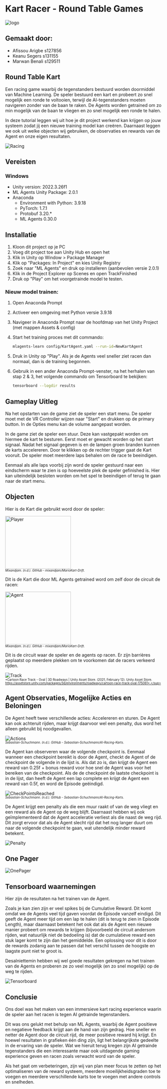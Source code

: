 # Kart Racer - Round Table Games

<img src="images/logo.png" alt="logo"/>

## Gemaakt door:

- Afissou Arigbe s127856
- Keanu Segers s131155
- Marwan Benali s129511

## Round Table Kart
Een racing game waarbij de tegenstanders bestuurd worden doormiddel van Machine Learning. De speler bestuurd een kart en probeert zo snel mogelijk een ronde te voltooien, 
terwijl de AI-tegenstanders moeten navigeren zonder van de baan te raken. 
De Agents worden getrained om zo min mogelijk van de baan te vliegen en zo snel mogelijk een ronde te halen. 

In deze tutorial leggen wij uit hoe je dit project werkend kan krijgen op jouw systeem zodat jij een nieuwe training model kan creëren. 
Daarnaast leggen we ook uit welke objecten wij gebruiken, de observaties en rewards van de Agent en onze eigen resultaten.

<img src="images/Racing.png" alt="Racing"/>

## Vereisten
### Windows
- Unity version: 2022.3.26f1
- ML Agents Unity Package: 2.0.1
- Anaconda
  - Environment with Python: 3.9.18
  - PyTorch: 1.7.1
  - Protobuf 3.20.*
  - ML Agents 0.30.0

## Installatie
1. Kloon dit project op je PC
2. Voeg dit project toe aan Unity Hub en open het
3. Klik in Unity op Window > Package Manager
4. Klik op "Packages: In Project" en kies Unity Registry
5. Zoek naar "ML Agents" en druk op installeren (aanbevolen versie 2.0.1)
6. Klik in de Project Explorer op Scenes en open TrackFinished
7. Druk op "Play" om het voorgetrainde model te testen.
### Nieuw model trainen:
1. Open Anaconda Prompt
2. Activeer een omgeving met Python versie 3.9.18
3. Navigeer in Anaconda Prompt naar de hoofdmap van het Unity Project (met mappen Assets & config)
4. Start het training proces met dit commando:
    
    ```bash
    mlagents-learn config/KartAgent.yaml --run-id=NewKartAgent
    ```
5. Druk in Unity op "Play". Als je de Agents veel sneller ziet racen dan normaal, dan is de training begonnen.
6. Gebruik in een ander Anaconda Prompt-venster, na het herhalen van stap 2 & 3, het volgende commando om Tensorboard te bekijken:
 
    ```bash
    tensorboard --logdir results
    ```
## Gameplay Uitleg

Na het opstarten van de game ziet de speler een start menu. De speler moet met de VR Controller wijzen naar "Start" en drukken op de primary button.
In de Opties menu kan de volume aangepast worden.

In de game ziet de speler een stuur. Deze kan vastgepakt worden om hiermee de kart te besturen. Eerst moet er gewacht worden op het start signaal. Nadat het signaal gegeven is en de lampen groen branden kunnen de karts accelereren. 
Door te klikken op de rechter trigger gaat de Kart vooruit. De speler moet meerdere laps behalen om de race te beeindigen.

Eenmaal als alle laps voorbij zijn word de speler gestuurd naar een eindscherm waar te zien is op hoeveelste plek de speler gefinished is. Hier kan uiteindelijk besloten worden om het spel te beeindigen of terug te gaan naar de start menu.


## Objecten

Hier is de Kart die gebruikt word door de speler:

<img src="images/Player.png" width="210" height="168" alt="Player"/><br><sub><sup>*Mixandjam. (n.d.). GitHub - mixandjam/MarioKart-Drift*.</sup></sub>

Dit is de Kart die door ML Agents getrained word om zelf door de circuit de racen:

<img src="images/Agent.png" width="210" height="168" alt="Agent"/><br><sub><sup>*Mixandjam. (n.d.). GitHub - mixandjam/MarioKart-Drift*.</sup></sub>

Dit is de circuit waar de speler en de agents op racen. Er zijn barrières geplaatst op meerdere plekken om te voorkomen dat de racers
verkeerd rijden.

<img src="images/Track1.png" alt="Track"/><br><sub><sup>*Cartoon Race Track - Oval | 3D Roadways | Unity Asset Store. (2021, February 12). Unity Asset Store. https://assetstore.unity.com/packages/3d/environments/roadways/cartoon-race-track-oval-175061*.</sup></sub>

## Agent Observaties, Mogelijke Acties en Beloningen

De Agent heeft twee verschillende acties: Accelereren en sturen. De Agent kan ook achteruit rijden, maar krijgt daarvoor wel een penalty, dus word het alleen gebruikt bij noodgevallen.

<img src="images/Actions.png" alt="Actions"/><br><sub><sup>*Sebastian-Schuchmann. (n.d.). GitHub - Sebastian-Schuchmann/AI-Racing-Karts*.</sup></sub>

De Agent kan observeren waar de volgende checkpoint is. Eenmaal wanneer een checkpoint bereikt is door de Agent, checkt de Agent of de checkpoint de volgende in de lijst is. 
Als dat zo is, dan krijgt de Agent een reward van 0.25f + bonus reward voor hoe snel de Agent was voor het bereiken van de checkpoint.
Als de de checkpoint de laatste checkpoint is in de lijst, dan heeft de Agent een lap complete en krijgt de Agent een reward van 0.5f, en word de Episode geëindigd. 

<img src="images/CheckPointsReached.png" alt="CheckPointsReached"/><br><sub><sup>*Sebastian-Schuchmann. (n.d.). GitHub - Sebastian-Schuchmann/AI-Racing-Karts*.</sup></sub>

De Agent krijgt een penalty als die een muur raakt of van de weg vliegt en een reward als de Agent op de weg blijft.
Daarnaast hebben wij ook geïmplementeerd dat de Agent acceleratie verliest als die naast de weg rijd. Dit zorgt ervoor dat als de Agent slecht rijd dat het nog langer duurt
om naar de volgende checkpoint te gaan, wat uitendelijk minder reward betekent.

<img src="images/Penalty.png" alt="Penalty"/>

## One Pager

<img src="images/OnePager.png" alt="OnePager"/>


## Tensorboard waarnemingen

Hier zijn de resultaten na het trainen van de Agent.

Zoals je kan zien zijn er veel spikes bij de Cumulative Reward. Dit komt omdat we de Agents veel tijd gaven voordat de Episode vanzelf eindigd. Dit geeft de Agent meer tijd om
een lap te halen (dit is terug te zien in Episode Length), maar daarnaast betekent het ook dat als de Agent een nieuwe manier probeert om rewards te krijgen (bijvoorbeeld de circuit andersom rijden, wat natuurlijk niet de bedoeling is) 
dat de cumulatieve reward een stuk lager komt te zijn dan het gemiddelde. Een oplossing voor dit is door de rewards zodanig aan te passen dat het verschil tussen de hoogste en laagste punt niet 
te groot is. 

Desalniettemin hebben wij wel goede resultaten gekregen na het trainen van de Agents en proberen ze zo veel mogelijk (en zo snel mogelijk) op de weg te rijden.

<img src="images/Tensorboard.png" alt="Tensorboard"/>



## Conclusie 
Ons doel was het maken van een immersieve kart racing experience waarin de speler aan het racen is tegen AI getrainde tegenstanders.

Dit was ons gelukt met behulp van ML Agents, waarbij de Agent positieve en negatieve feedback krijgt aan de hand van zijn gedrag. 
Hoe sneller en netter de Agent door de circuit rijd, de meer positieve reward hij krijgt. 
En hoewel resultaten in grafieken één ding zijn, ligt het belangrijkste gedeelte in de ervaring van de speler. Wat we hieruit terug kregen zijn AI getrainde tegenstanders die
een interessante maar ook uitdagende gaming experience geven en racen zoals verwacht word van de speler.

Als het gaat om verbeteringen, zijn wij van plan meer focus te zetten op het optimaliseren van de reward systeem, meerdere moeilijkheidsgraden toe te voegen en meerdere verschillende karts toe te voegen met andere controls en snelheden.
